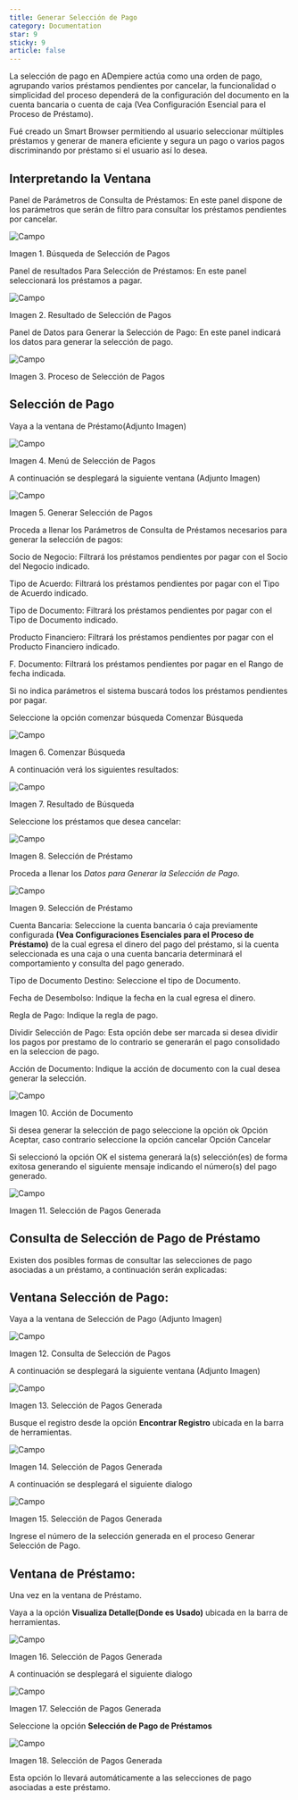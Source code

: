 ```yaml
---
title: Generar Selección de Pago
category: Documentation
star: 9
sticky: 9
article: false
---
```


La selección de pago en ADempiere actúa como una orden de pago, agrupando varios préstamos pendientes por cancelar, la funcionalidad o simplicidad del proceso dependerá de la configuración del documento en la cuenta bancaria o cuenta de caja (Vea Configuración Esencial para el Proceso de Préstamo).

Fué creado un Smart Browser permitiendo al usuario seleccionar múltiples préstamos y generar de manera eficiente y segura un pago o varios pagos discriminando por préstamo si el usuario así lo desea.

## Interpretando la Ventana

Panel de Parámetros de Consulta de Préstamos: En este panel dispone de los parámetros que serán de filtro para consultar los préstamos pendientes por cancelar.

![Campo](/assets/img/docs/loan-management/gep-loan-image61.png)

Imagen 1. Búsqueda de Selección de Pagos

Panel de resultados Para Selección de Préstamos: En este panel seleccionará los préstamos a pagar.

![Campo](/assets/img/docs/loan-management/gep-loan-image62.png)

Imagen 2. Resultado de Selección de Pagos

Panel de Datos para Generar la Selección de Pago: En este panel indicará los datos para generar la selección de pago.

![Campo](/assets/img/docs/loan-management/gep-loan-image63.png)

Imagen 3. Proceso de Selección de Pagos

## Selección de Pago

Vaya a la ventana de Préstamo(Adjunto Imagen)

![Campo](/assets/img/docs/loan-management/gep-loan-image64.png)

Imagen 4. Menú de Selección de Pagos

A continuación se desplegará la siguiente ventana (Adjunto Imagen)

![Campo](/assets/img/docs/loan-management/gep-loan-image65.png)

Imagen 5. Generar Selección de Pagos

Proceda a llenar los Parámetros de Consulta de Préstamos necesarios para generar la selección de pagos:

Socio de Negocio: Filtrará los préstamos pendientes por pagar con el Socio del Negocio indicado.

Tipo de Acuerdo: Filtrará los préstamos pendientes por pagar con el Tipo de Acuerdo indicado.

Tipo de Documento: Filtrará los préstamos pendientes por pagar con el Tipo de Documento indicado.

Producto Financiero: Filtrará los préstamos pendientes por pagar con el Producto Financiero indicado.

F. Documento: Filtrará los préstamos pendientes por pagar en el Rango de fecha indicada.

Si no indica parámetros el sistema buscará todos los préstamos pendientes por pagar.

Seleccione la opción comenzar búsqueda Comenzar Búsqueda

![Campo](/assets/img/docs/loan-management/gep-loan-image66.png)

Imagen 6. Comenzar Búsqueda

A continuación verá los siguientes resultados:

![Campo](/assets/img/docs/loan-management/gep-loan-image67.png)

Imagen 7. Resultado de Búsqueda

Seleccione los préstamos que desea cancelar:

![Campo](/assets/img/docs/loan-management/gep-loan-image68.png)

Imagen 8. Selección de Préstamo

Proceda a llenar los *Datos para Generar la Selección de Pago*.

![Campo](/assets/img/docs/loan-management/gep-loan-image69.png)

Imagen 9. Selección de Préstamo

Cuenta Bancaria: Seleccione la cuenta bancaria ó caja previamente configurada **(Vea Configuraciones Esenciales para el Proceso de Préstamo)** de la cual egresa el dinero del pago del préstamo, si la cuenta seleccionada es una caja o una cuenta bancaria determinará el comportamiento y consulta del pago generado.

Tipo de Documento Destino: Seleccione el tipo de Documento.

Fecha de Desembolso: Indique la fecha en la cual egresa el dinero.

Regla de Pago: Indique la regla de pago.

Dividir Selección de Pago: Esta opción debe ser marcada si desea dividir los pagos por prestamo de lo contrario se generarán el pago consolidado en la seleccion de pago.

Acción de Documento: Indique la acción de documento con la cual desea generar la selección.

![Campo](/assets/img/docs/loan-management/gep-loan-image70.png)

Imagen 10. Acción de Documento

Si desea generar la selección de pago seleccione la opción ok Opción Aceptar, caso contrario seleccione la opción cancelar Opción Cancelar

Si seleccionó la opción OK el sistema generará la(s) selección(es) de forma exitosa generando el siguiente mensaje indicando el número(s) del pago generado.

![Campo](/assets/img/docs/loan-management/gep-loan-image71.png)

Imagen 11. Selección de Pagos Generada

## Consulta de Selección de Pago de Préstamo

Existen dos posibles formas de consultar las selecciones de pago asociadas a un préstamo, a continuación serán explicadas:

## Ventana Selección de Pago:

Vaya a la ventana de Selección de Pago (Adjunto Imagen)

![Campo](/assets/img/docs/loan-management/gep-loan-image72.png)

Imagen 12. Consulta de Selección de Pagos

A continuación se desplegará la siguiente ventana (Adjunto Imagen)

![Campo](/assets/img/docs/loan-management/gep-loan-image73.png)

Imagen 13. Selección de Pagos Generada

Busque el registro desde la opción **Encontrar Registro** ubicada en la barra de herramientas.

![Campo](/assets/img/docs/loan-management/gep-loan-image74.png)

Imagen 14. Selección de Pagos Generada

A continuación se desplegará el siguiente dialogo

![Campo](/assets/img/docs/loan-management/gep-loan-image75.png)

Imagen 15. Selección de Pagos Generada

Ingrese el número de la selección generada en el proceso Generar Selección de Pago.

## Ventana de Préstamo:

Una vez en la ventana de Préstamo.

Vaya a la opción **Visualiza Detalle(Donde es Usado)** ubicada en la barra de herramientas.

![Campo](/assets/img/docs/loan-management/gep-loan-image76.png)

Imagen 16. Selección de Pagos Generada

A continuación se desplegará el siguiente dialogo

![Campo](/assets/img/docs/loan-management/gep-loan-image77.png)

Imagen 17. Selección de Pagos Generada

Seleccione la opción **Selección de Pago de Préstamos**

![Campo](/assets/img/docs/loan-management/gep-loan-image78.png)

Imagen 18. Selección de Pagos Generada

Esta opción lo llevará automáticamente a las selecciones de pago asociadas a este préstamo.